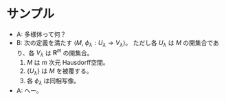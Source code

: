 # サンプル

* A: 多様体って何？
* B: 次の定義を満たす $\langle M, \ \phi_\lambda: U_\lambda \rightarrow V_\lambda \rangle$。
  ただし各 $U_\lambda$ は $M$ の開集合であり、各 $V_\lambda$ は $\mathbf{R}^m$ の開集合。
  1. $M$ は $m$ 次元 Hausdorff空間。
  1. $`\{ U_\lambda \}`$ は $M$ を被覆する。
  1. 各 $\phi_\lambda$ は同相写像。
* A: へー。
